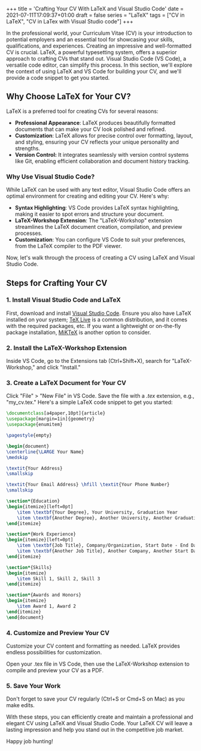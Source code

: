 +++
title = 'Crafting Your CV With LaTeX and Visual Studio Code'
date = 2021-07-11T17:09:37+01:00
draft = false
series = "LaTeX"
tags = ["CV in LaTeX", "CV in LaTex with Visual Studio code"]
+++

In the professional world, your Curriculum Vitae (CV) is your introduction to potential employers and an essential tool for showcasing your skills, qualifications, and experiences. Creating an impressive and well-formatted CV is crucial. LaTeX, a powerful typesetting system, offers a superior approach to crafting CVs that stand out. Visual Studio Code (VS Code), a versatile code editor, can simplify this process. In this section, we'll explore the context of using LaTeX and VS Code for building your CV, and we'll provide a code snippet to get you started.

## Why Choose LaTeX for Your CV?

LaTeX is a preferred tool for creating CVs for several reasons:

- **Professional Appearance**: LaTeX produces beautifully formatted documents that can make your CV look polished and refined.
- **Customization**: LaTeX allows for precise control over formatting, layout, and styling, ensuring your CV reflects your unique personality and strengths.
- **Version Control:** It integrates seamlessly with version control systems like Git, enabling efficient collaboration and document history tracking.

### Why Use Visual Studio Code?

While LaTeX can be used with any text editor, Visual Studio Code offers an optimal environment for creating and editing your CV. Here's why:

- **Syntax Highlighting**: VS Code provides LaTeX syntax highlighting, making it easier to spot errors and structure your document.
- **LaTeX-Workshop Extension**: The "LaTeX-Workshop" extension streamlines the LaTeX document creation, compilation, and preview processes.
- **Customization**: You can configure VS Code to suit your preferences, from the LaTeX compiler to the PDF viewer.

Now, let's walk through the process of creating a CV using LaTeX and Visual Studio Code.

## Steps for Crafting Your CV

### 1. Install Visual Studio Code and LaTeX

First, download and install [Visual Studio Code](https://code.visualstudio.com/). Ensure you also have LaTeX installed on your system; [TeX Live](https://tug.org/texlive/) is a common distribution, and it comes with the required packages, etc. If you want a lightweight or on-the-fly package installation, [MiKTeX](https://miktex.org/) is another option to consider.

### 2. Install the LaTeX-Workshop Extension

Inside VS Code, go to the Extensions tab (Ctrl+Shift+X), search for "LaTeX-Workshop," and click "Install."

### 3. Create a LaTeX Document for Your CV

Click "File" > "New File" in VS Code.
Save the file with a _.tex_ extension, e.g., "my_cv.tex."
Here's a simple LaTeX code snippet to get you started:

```latex
\documentclass[a4paper,10pt]{article}
\usepackage[margin=1in]{geometry}
\usepackage{enumitem}

\pagestyle{empty}

\begin{document}
\centerline{\LARGE Your Name}
\medskip

\textit{Your Address}
\smallskip

\textit{Your Email Address} \hfill \textit{Your Phone Number}
\smallskip

\section*{Education}
\begin{itemize}[left=0pt]
    \item \textbf{Your Degree}, Your University, Graduation Year
    \item \textbf{Another Degree}, Another University, Another Graduation Year
\end{itemize}

\section*{Work Experience}
\begin{itemize}[left=0pt]
    \item \textbf{Job Title}, Company/Organization, Start Date - End Date
    \item \textbf{Another Job Title}, Another Company, Another Start Date - Another End Date
\end{itemize}

\section*{Skills}
\begin{itemize}
    \item Skill 1, Skill 2, Skill 3
\end{itemize}

\section*{Awards and Honors}
\begin{itemize}
    \item Award 1, Award 2
\end{itemize}
\end{document}
```

### 4. Customize and Preview Your CV

Customize your CV content and formatting as needed. LaTeX provides endless possibilities for customization.

Open your .tex file in VS Code, then use the LaTeX-Workshop extension to compile and preview your CV as a PDF.

### 5. Save Your Work

Don't forget to save your CV regularly (Ctrl+S or Cmd+S on Mac) as you make edits.

With these steps, you can efficiently create and maintain a professional and elegant CV using LaTeX and Visual Studio Code. Your LaTeX CV will leave a lasting impression and help you stand out in the competitive job market.

Happy job hunting!
